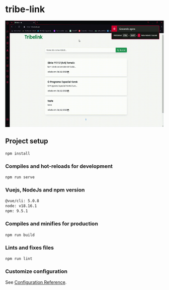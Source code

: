 # tribe-link

<p align="center">
    <img width="600px" height="337px" src="src/assets/tribelink.gif" />
</p>

## Project setup
```
npm install
```

### Compiles and hot-reloads for development
```
npm run serve
```

### Vuejs, NodeJs and npm version
```
@vue/cli: 5.0.8
node: v18.16.1
npm: 9.5.1
```

### Compiles and minifies for production
```
npm run build
```

### Lints and fixes files
```
npm run lint
```

### Customize configuration
See [Configuration Reference](https://cli.vuejs.org/config/).
